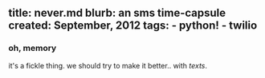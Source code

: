 title: never.md
blurb: an sms time-capsule
created: September, 2012
tags:
    - python!
    - twilio
---

### oh, memory

it's a fickle thing.
we should try to make it better..
with *texts*.
